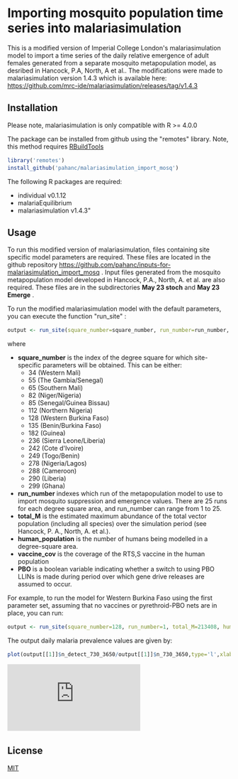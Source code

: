 
# Importing mosquito population time series into malariasimulation

This is a modified version of Imperial College London's malariasimulation model to import a time series of the daily relative emergence of adult females generated from a separate mosquito metapopulation model, as desribed in Hancock, P.A, North, A et al.. The modifications were made to malariasimulation version 1.4.3 which is available here:
https://github.com/mrc-ide/malariasimulation/releases/tag/v1.4.3

## Installation

Please note, malariasimulation is only compatible with R >= 4.0.0

The package can be installed from github using the "remotes" library. Note, this
method requires [RBuildTools](https://cran.r-project.org/bin/windows/Rtools/)

```R
library('remotes')
install_github('pahanc/malariasimulation_import_mosq')
```

The following R packages are required:
* individual v0.1.12
* malariaEquilibrium 
* malariasimulation v1.4.3"

## Usage

To run this modified version of malariasimulation, files containing site specific model parameters are required. These files are located in the github repository https://github.com/pahanc/inputs-for-malariasimulation_import_mosq . Input files generated from the mosquito metapopulation model developed in Hancock, P.A., North, A. et al. are also required.  These files are in the subdirectories **May 23 stoch** and **May 23 Emerge** .


To run the modified malariasimulation model with the default parameters, you
can execute the function "run_site" :

```R
output <- run_site(square_number=square_number, run_number=run_number, total_M=totalM, human_population=human_population, vaccine_cov=vaccine_cov, PBO=PBO)
```
where
*  **square_number** is the index of the degree square for which site-specific parameters will be obtained. This can be either:
    * 34 (Western Mali)
    *  55 (The Gambia/Senegal)
    *  65 (Southern Mali)
    *  82 (Niger/Nigeria)
    *  85 (Senegal/Guinea Bissau)
    *  112 (Northern Nigeria)
    *  128 (Western Burkina Faso)
    *  135 (Benin/Burkina Faso)
    *  182 (Guinea)
    *  236 (Sierra Leone/Liberia)
    *  242 (Cote d'Ivoire)
    *  249 (Togo/Benin)
    *  278 (Nigeria/Lagos)
    *  288 (Cameroon)
    *  290 (Liberia)
    *  299 (Ghana)
*  **run_number** indexes which run of the metapopulation model to use to import mosquito suppression and emergence values. There are 25 runs for each degree square area, and run_number can range from 1 to 25.
*  **total_M** is the estimated maximum abundance of the total vector population (including all species) over the simulation period (see Hancock, P. A., North, A. et al.).
*   **human_population** is the number of humans being modelled in a degree-square area.
*   **vaccine_cov** is the coverage of the RTS,S vaccine in the human population
*  **PBO** is a boolean variable indicating whether a switch to using PBO LLINs is made during period over which gene drive releases are assumed to occur.


For example, to run the model for Western Burkina Faso using the first parameter set, assuming that no vaccines or pyrethroid-PBO nets are in place, you can run:

```R
output <- run_site(square_number=128, run_number=1, total_M=213408, human_population=10000, vaccine_cov=0, PBO=FALSE)
```

The output daily malaria prevalence values are given by:

```R
plot(output[[1]]$n_detect_730_3650/output[[1]]$n_730_3650,type='l',xlab="Day",ylab="Prevalence")
```

![alt text](https://github.com/pahanc/inputs-for-malariasimulation_import_mosq/blob/main/square%20128%20suppress%20all%20runno1.pdf)


## License
[MIT](https://choosealicense.com/licenses/mit/)
